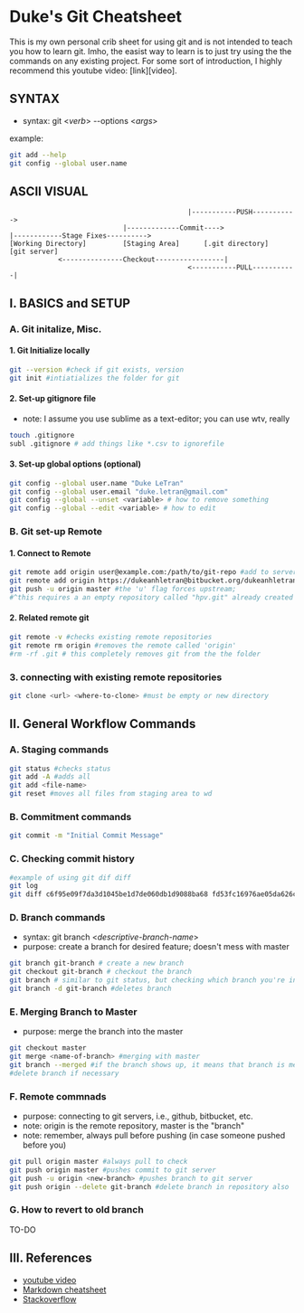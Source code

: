 # Duke's Git Cheatsheet #
This is my own personal crib sheet for using git and is not intended to teach
you how to learn git. Imho, the easist way to learn is to just try using the
the commands on any existing project. For some sort of introduction, I highly 
recommend this youtube video: [link][video].


## SYNTAX ##

* syntax: git <_verb_> --options <_args_>

example:
````bash
git add --help
git config --global user.name
````

## ASCII VISUAL ##
```
                                            |-----------PUSH----------->
                            |-------------Commit---->	
|------------Stage Fixes---------->
[Working Directory]         [Staging Area]      [.git directory]   [git server]
            <---------------Checkout-----------------|
                                            <-----------PULL-----------|
```

## I. BASICS and SETUP

### A. Git initalize, Misc.

#### 1. Git Initialize locally
````bash
git --version #check if git exists, version
git init #intiatializes the folder for git
````
#### 2. Set-up gitignore file

* note: I assume you use sublime as a text-editor; you can use wtv, really

````bash
touch .gitignore
subl .gitignore # add things like *.csv to ignorefile
````
#### 3. Set-up global options (optional)

````bash
git config --global user.name "Duke LeTran"
git config --global user.email "duke.letran@gmail.com"
git config --global --unset <variable> # how to remove something
git config --global --edit <variable> # how to edit
````
### B. Git set-up Remote

#### 1. Connect to Remote
```bash
git remote add origin user@example.com:/path/to/git-repo #add to server
git remote add origin https://dukeanhletran@bitbucket.org/dukeanhletran/hpv.git
git push -u origin master #the 'u' flag forces upstream; 
#^this requires a an empty repository called "hpv.git" already created
````
#### 2. Related remote git
````bash
git remote -v #checks existing remote repositories
git remote rm origin #removes the remote called 'origin'
#rm -rf .git # this completely removes git from the the folder
````

### 3. connecting with existing remote repositories

````bash
git clone <url> <where-to-clone> #must be empty or new directory
````


## II. General Workflow Commands
### A. Staging commands

````bash
git status #checks status
git add -A #adds all
git add <file-name>
git reset #moves all files from staging area to wd
````

### B. Commitment commands

````bash
git commit -m "Initial Commit Message"
````

### C. Checking commit history

````bash
#example of using git dif diff
git log
git diff c6f95e09f7da3d1045be1d7de060db1d9088ba68 fd53fc16976ae05da626c6d4493de2aeb99fccc0
````

### D. Branch commands

* syntax: git branch <_descriptive-branch-name_>
* purpose: create a branch for desired feature; doesn't mess with master

````bash
git branch git-branch # create a new branch
git checkout git-branch # checkout the branch
git branch # similar to git status, but checking which branch you're in
git branch -d git-branch #deletes branch
````

### E. Merging Branch to Master

* purpose: merge the branch into the master

````bash
git checkout master
git merge <name-of-branch> #merging with master
git branch --merged #if the branch shows up, it means that branch is merged
#delete branch if necessary
````

### F. Remote commnads 

* purpose: connecting to git servers, i.e., github, bitbucket, etc.
* note: origin is the remote repository, master is the "branch"
* note: remember, always pull before pushing (in case someone pushed before you)

````bash
git pull origin master #always pull to check
git push origin master #pushes commit to git server
git push -u origin <new-branch> #pushes branch to git server
git push origin --delete git-branch #delete branch in repository also
````

### G. How to revert to old branch

TO-DO

## III. References
* [youtube video][1]
* [Markdown cheatsheet][2]
* [Stackoverflow][3]


[1]: https://www.youtube.com/watch?v=HVsySz-h9r4
[2]: https://github.com/adam-p/markdown-here/wiki/Markdown-Cheatsheet#links
[3]: https://stackoverflow.com/questions/24294034/how-do-i-push-a-local-repo-to-bitbucket-using-sourcetree-without-creating-a-repo




